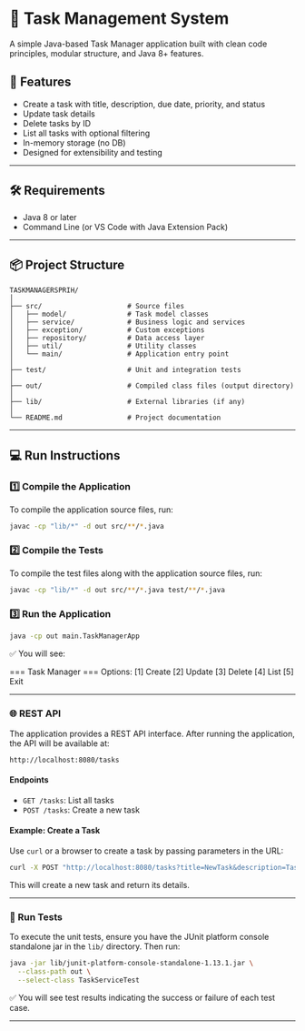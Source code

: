 # 📝 Task Management System

A simple Java-based Task Manager application built with clean code principles, modular structure, and Java 8+ features.

## 🚀 Features

- Create a task with title, description, due date, priority, and status
- Update task details
- Delete tasks by ID
- List all tasks with optional filtering
- In-memory storage (no DB)
- Designed for extensibility and testing

---

## 🛠️ Requirements

- Java 8 or later
- Command Line (or VS Code with Java Extension Pack)

---

## 📦 Project Structure

```
TASKMANAGERSPRIH/
│
├── src/                     # Source files
│   ├── model/               # Task model classes
│   ├── service/             # Business logic and services
│   ├── exception/           # Custom exceptions
│   ├── repository/          # Data access layer
│   ├── util/                # Utility classes
│   └── main/                # Application entry point
│
├── test/                    # Unit and integration tests
│
├── out/                     # Compiled class files (output directory)
│
├── lib/                     # External libraries (if any)
│
└── README.md                # Project documentation
```

---

## 💻 Run Instructions

### 1️⃣ Compile the Application

To compile the application source files, run:

```bash
javac -cp "lib/*" -d out src/**/*.java
```

### 2️⃣ Compile the Tests

To compile the test files along with the application source files, run:

```bash
javac -cp "lib/*" -d out src/**/*.java test/**/*.java
```

### 3️⃣ Run the Application

```bash
java -cp out main.TaskManagerApp
```

✅ You will see:

=== Task Manager ===
Options: [1] Create [2] Update [3] Delete [4] List [5] Exit

---

### 🌐 REST API

The application provides a REST API interface. After running the application, the API will be available at:

```
http://localhost:8080/tasks
```

#### Endpoints

- `GET /tasks`: List all tasks
- `POST /tasks`: Create a new task

#### Example: Create a Task

Use `curl` or a browser to create a task by passing parameters in the URL:

```bash
curl -X POST "http://localhost:8080/tasks?title=NewTask&description=TaskDescription&dueDate=2023-12-31&priority=HIGH&status=PENDING"
```

This will create a new task and return its details.

---

### 🧪 Run Tests

To execute the unit tests, ensure you have the JUnit platform console standalone jar in the `lib/` directory. Then run:

```bash
java -jar lib/junit-platform-console-standalone-1.13.1.jar \
  --class-path out \
  --select-class TaskServiceTest
```

✅ You will see test results indicating the success or failure of each test case.

---

